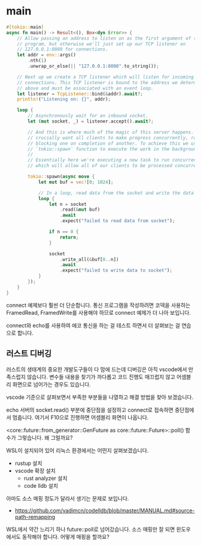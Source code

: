 # main

```rust
#[tokio::main]
async fn main() -> Result<(), Box<dyn Error>> {
    // Allow passing an address to listen on as the first argument of this
    // program, but otherwise we'll just set up our TCP listener on
    // 127.0.0.1:8080 for connections.
    let addr = env::args()
        .nth(1)
        .unwrap_or_else(|| "127.0.0.1:8080".to_string());

    // Next up we create a TCP listener which will listen for incoming
    // connections. This TCP listener is bound to the address we determined
    // above and must be associated with an event loop.
    let listener = TcpListener::bind(&addr).await?;
    println!("Listening on: {}", addr);

    loop {
        // Asynchronously wait for an inbound socket.
        let (mut socket, _) = listener.accept().await?;

        // And this is where much of the magic of this server happens. We
        // crucially want all clients to make progress concurrently, rather than
        // blocking one on completion of another. To achieve this we use the
        // `tokio::spawn` function to execute the work in the background.
        //
        // Essentially here we're executing a new task to run concurrently,
        // which will allow all of our clients to be processed concurrently.

        tokio::spawn(async move {
            let mut buf = vec![0; 1024];

            // In a loop, read data from the socket and write the data back.
            loop {
                let n = socket
                    .read(&mut buf)
                    .await
                    .expect("failed to read data from socket");

                if n == 0 {
                    return;
                }

                socket
                    .write_all(&buf[0..n])
                    .await
                    .expect("failed to write data to socket");
            }
        });
    }
}
```

connect 예제보다 훨씬 더 단순합니다. 통신 프로그램을 작성하려면 코덱을 사용하는 FramedRead, 
FramedWrite를 사용해야 하므로 connect 예제가 더 나아 보입니다. 

connect와 echo를 사용하여 에코 통신을 하는 걸 테스트 하면서 더 살펴보는 걸 
연습으로 합니다. 

## 러스트 디버깅 

러스트의 생태계의 중요한 개발도구들이 다 맘에 드는데 디버깅은 아직 vscode에서 만족스럽지 
않습니다. 변수들 내용을 찾기가 까다롭고 코드 진행도 매끄럽지 않고 어셈블리 화면으로 
넘어가는 경우도 있습니다. 

vscode 기준으로 살펴보면서 부족한 부분들을 나열하고 해결 방법을 찾아 보겠습니다. 

echo 서버의 socket.read() 부분에 중단점을 설정하고 connect로 접속하면 중단점에서 
멈춥니다. 여기서 F10으로 진행하면 어셈블리 화면이 나옵니다. 

<core::future::from_generator::GenFuture<T> as core::future::Future>::poll() 함수가 
그렇습니다. 왜 그럴까요?

WSL이 설치되어 있어 리눅스 환경에서는 어떤지 살펴보겠습니다. 

- rustup 설치 
- vscode 확장 설치
  - rust analyzer 설치 
  - code lldb 설치

아마도 소스 매핑 정도가 달라서 생기는 문제로 보입니다. 
- https://github.com/vadimcn/codelldb/blob/master/MANUAL.md#source-path-remapping

WSL에서 약간 느리기 하나 future::poll로 넘어갔습니다. 소스 매핑만 잘 되면 
윈도우에서도 동작해야 합니다. 어떻게 매핑을 할까요?





